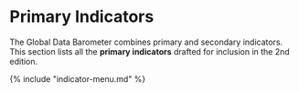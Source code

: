 # Primary Indicators

The Global Data Barometer combines primary and secondary indicators. This section lists all the **primary indicators** drafted for inclusion in the 2nd edition.

{% include "indicator-menu.md" %}